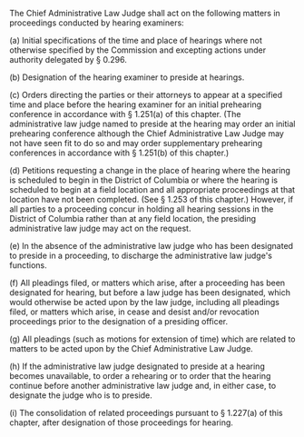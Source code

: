 The Chief Administrative Law Judge shall act on the following matters in proceedings conducted by hearing examiners:

(a) Initial specifications of the time and place of hearings where not otherwise specified by the Commission and excepting actions under authority delegated by § 0.296.

(b) Designation of the hearing examiner to preside at hearings.

(c) Orders directing the parties or their attorneys to appear at a specified time and place before the hearing examiner for an initial prehearing conference in accordance with § 1.251(a) of this chapter. (The administrative law judge named to preside at the hearing may order an initial prehearing conference although the Chief Administrative Law Judge may not have seen fit to do so and may order supplementary prehearing conferences in accordance with § 1.251(b) of this chapter.)

(d) Petitions requesting a change in the place of hearing where the hearing is scheduled to begin in the District of Columbia or where the hearing is scheduled to begin at a field location and all appropriate proceedings at that location have not been completed. (See § 1.253 of this chapter.) However, if all parties to a proceeding concur in holding all hearing sessions in the District of Columbia rather than at any field location, the presiding administrative law judge may act on the request.

(e) In the absence of the administrative law judge who has been designated to preside in a proceeding, to discharge the administrative law judge's functions.

(f) All pleadings filed, or matters which arise, after a proceeding has been designated for hearing, but before a law judge has been designated, which would otherwise be acted upon by the law judge, including all pleadings filed, or matters which arise, in cease and desist and/or revocation proceedings prior to the designation of a presiding officer.

(g) All pleadings (such as motions for extension of time) which are related to matters to be acted upon by the Chief Administrative Law Judge.
                

(h) If the administrative law judge designated to preside at a hearing becomes unavailable, to order a rehearing or to order that the hearing continue before another administrative law judge and, in either case, to designate the judge who is to preside.

(i) The consolidation of related proceedings pursuant to § 1.227(a) of this chapter, after designation of those proceedings for hearing.

